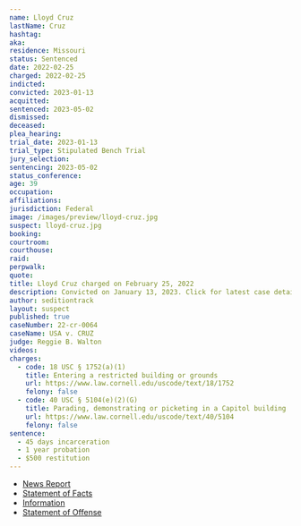 ```yaml
---
name: Lloyd Cruz
lastName: Cruz
hashtag:
aka:
residence: Missouri
status: Sentenced
date: 2022-02-25
charged: 2022-02-25
indicted:
convicted: 2023-01-13
acquitted:
sentenced: 2023-05-02
dismissed:
deceased:
plea_hearing:
trial_date: 2023-01-13
trial_type: Stipulated Bench Trial
jury_selection:
sentencing: 2023-05-02
status_conference:
age: 39
occupation:
affiliations:
jurisdiction: Federal
image: /images/preview/lloyd-cruz.jpg
suspect: lloyd-cruz.jpg
booking:
courtroom:
courthouse:
raid:
perpwalk:
quote:
title: Lloyd Cruz charged on February 25, 2022
description: Convicted on January 13, 2023. Click for latest case details.
author: seditiontrack
layout: suspect
published: true
caseNumber: 22-cr-0064
caseName: USA v. CRUZ
judge: Reggie B. Walton
videos:
charges:
  - code: 18 USC § 1752(a)(1)
    title: Entering a restricted building or grounds
    url: https://www.law.cornell.edu/uscode/text/18/1752
    felony: false
  - code: 40 USC § 5104(e)(2)(G)
    title: Parading, demonstrating or picketing in a Capitol building
    url: https://www.law.cornell.edu/uscode/text/40/5104
    felony: false
sentence:
  - 45 days incarceration
  - 1 year probation
  - $500 restitution
---
```


- [News Report](https://www.kansascity.com/news/politics-government/article259374669.html)
- [Statement of Facts](https://www.justice.gov/usao-dc/case-multi-defendant/file/1481061/download)
- [Information](https://www.justice.gov/usao-dc/case-multi-defendant/file/1481066/download)
- [Statement of Offense](https://storage.courtlistener.com/recap/gov.uscourts.dcd.240852/gov.uscourts.dcd.240852.73.0.pdf)
